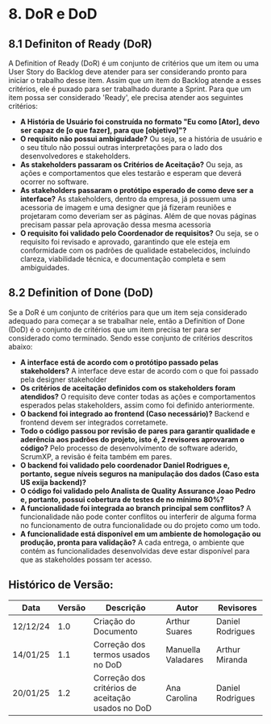 # 8. DoR e DoD

## 8.1 Definiton of Ready (DoR)
A Definition of Ready (DoR) é um conjunto de critérios que um item ou uma User Story do Backlog deve atender para ser considerando pronto para iniciar o trabalho desse item. Assim que um item do Backlog atende a esses critérios, ele é puxado para ser trabalhado durante a Sprint. Para que um item possa ser considerado 'Ready', ele precisa atender aos seguintes critérios:

- **A História de Usuário foi construída no formato "Eu como [Ator], devo ser capaz de [o que fazer], para que [objetivo]"?**
- **O requisito não possui ambiguidade?** Ou seja, se a história de usuário e o seu título não possui outras interpretações para o lado dos desenvolvedores e stakeholders.
- **As stakeholders passaram os Critérios de Aceitação?** Ou seja, as ações e comportamentos que eles testarão e esperam que deverá ocorrer no software.
- **As stakeholders passaram o protótipo esperado de como deve ser a interface?** As stakeholders, dentro da empresa, já possuem uma acessoria de imagem e uma designer que já fizeram reuniões e projetaram como deveriam ser as páginas. Além de que novas páginas precisam passar pela aprovação dessa mesma acessoria
- **O requisito foi validado pelo Coordenador de requisitos?** Ou seja, se o requisito foi revisado e aprovado, garantindo que ele esteja em conformidade com os padrões de qualidade estabelecidos, incluindo clareza, viabilidade técnica, e documentação completa e sem ambiguidades.

## 8.2 Definition of Done (DoD)
Se a DoR é um conjunto de critérios para que um item seja considerado adequado para começar a se trabalhar nele, então a Definition of Done (DoD) é o conjunto de critérios que um item precisa ter para ser considerado como terminado. Sendo esse conjunto de critérios descritos abaixo:

- **A interface está de acordo com o protótipo passado pelas stakeholders?** A interface deve estar de acordo com o que foi passado pela designer stakeholder
- **Os critérios de aceitação definidos com os stakeholders foram atendidos?** O requisito deve conter todas as ações e comportamentos esperados pelas stakeholders, assim como foi definido anteriormente.
- **O backend foi integrado ao frontend (Caso necessário)?** Backend e frontend devem ser integrados corretamete.
- **Todo o código passou por revisão de pares para garantir qualidade e aderência aos padrões do projeto, isto é, 2 revisores aprovaram o código?** Pelo processo de desenvolvimento de software aderido, ScrumXP, a revisão é feita também em pares.
- **O backend foi validado pelo coordenador Daniel Rodrigues e, portanto, segue níveis seguros na manipulação dos dados (Caso esta US exija backend)?**
- **O código foi validado pelo Analista de Quality Assurance Joao Pedro e, portanto, possui cobertura de testes de no mínimo 80%?**
- **A funcionalidade foi integrada ao branch principal sem conflitos?** A funcionalidade não pode conter conflitos ou interferir de alguma forma no funcionamento de outra funcionalidade ou do projeto como um todo.
- **A funcionalidade está disponível em um ambiente de homologação ou produção, pronta para validação?** A cada entrega, o ambiente que contém as funcionalidades desenvolvidas deve estar disponível para que as stakeholdes possam ter acesso.

## Histórico de Versão:
| Data | Versão | Descrição | Autor | Revisores |
|---- | ------ | --------- | ----- | --------- |
| 12/12/24 | 1.0 | Criação do Documento | Arthur Suares | Daniel Rodrigues
| 14/01/25 | 1.1 | Correção dos termos usados no DoD | Manuella Valadares | Arthur Miranda
| 20/01/25 | 1.2 | Correção dos critérios de aceitação usados no DoD | Ana Carolina | Daniel Rodrigues